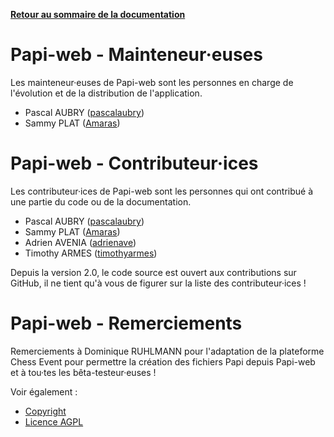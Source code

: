 **[Retour au sommaire de la documentation](../README.md)**

# Papi-web - Mainteneur·euses

Les mainteneur·euses de Papi-web sont les personnes en charge de l'évolution et de la distribution de l'application.

- Pascal AUBRY ([pascalaubry](https://github.com/pascalaubry))
- Sammy PLAT ([Amaras](https://github.com/Amaras))

# Papi-web - Contributeur·ices

Les contributeur·ices de Papi-web sont les personnes qui ont contribué à une partie du code ou de la documentation.
 
- Pascal AUBRY ([pascalaubry](https://github.com/pascalaubry))
- Sammy PLAT ([Amaras](https://github.com/Amaras))
- Adrien AVENIA ([adrienave](https://github.com/adrienave))
- Timothy ARMES ([timothyarmes](https://github.com/timothyarmes))

Depuis la version 2.0, le code source est ouvert aux contributions sur GitHub, il ne tient qu'à vous de figurer sur la liste des contributeur·ices !

# Papi-web - Remerciements

Remerciements à Dominique RUHLMANN pour l'adaptation de la plateforme Chess Event pour permettre la création des fichiers Papi depuis Papi-web et à tou·tes les bêta-testeur·euses !

Voir également :
- [Copyright](../COPYRIGHT.md)
- [Licence AGPL](../LICENSE.md)
